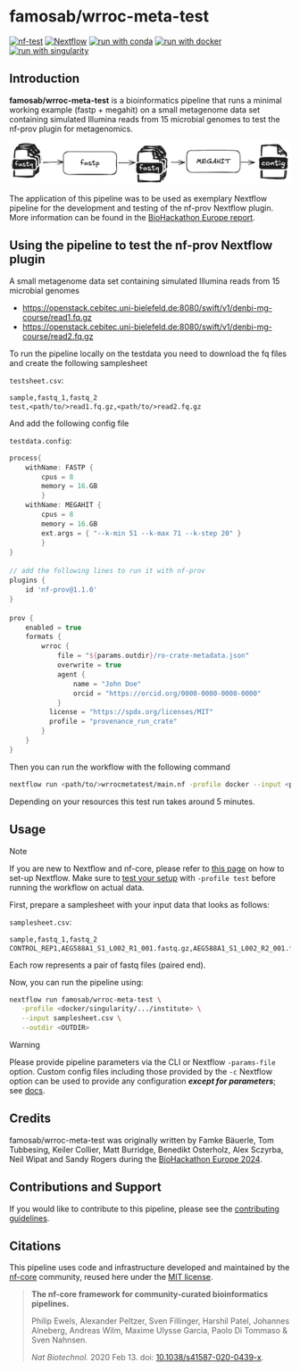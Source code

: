 # famosab/wrroc-meta-test

<!--
[![GitHub Actions CI Status](https://github.com/famosab/wrroc-meta-test/actions/workflows/ci.yml/badge.svg)](https://github.com/famosab/wrroc-meta-test/actions/workflows/ci.yml)
[![GitHub Actions Linting Status](https://github.com/famosab/wrroc-meta-test/actions/workflows/linting.yml/badge.svg)](https://github.com/famosab/wrroc-meta-test/actions/workflows/linting.yml)[![Cite with Zenodo](http://img.shields.io/badge/DOI-10.5281/zenodo.XXXXXXX-1073c8?labelColor=000000)](https://doi.org/10.5281/zenodo.XXXXXXX)
-->
[![nf-test](https://img.shields.io/badge/unit_tests-nf--test-337ab7.svg)](https://www.nf-test.com)
[![Nextflow](https://img.shields.io/badge/nextflow%20DSL2-%E2%89%A524.04.2-23aa62.svg)](https://www.nextflow.io/)
[![run with conda](http://img.shields.io/badge/run%20with-conda-3EB049?labelColor=000000&logo=anaconda)](https://docs.conda.io/en/latest/)
[![run with docker](https://img.shields.io/badge/run%20with-docker-0db7ed?labelColor=000000&logo=docker)](https://www.docker.com/)
[![run with singularity](https://img.shields.io/badge/run%20with-singularity-1d355c.svg?labelColor=000000)](https://sylabs.io/docs/)
<!--
[![Launch on Seqera Platform](https://img.shields.io/badge/Launch%20%F0%9F%9A%80-Seqera%20Platform-%234256e7)](https://cloud.seqera.io/launch?pipeline=https://github.com/famosab/wrroc-meta-test)
-->

## Introduction

**famosab/wrroc-meta-test** is a bioinformatics pipeline that runs a minimal working example (fastp + megahit) on a small metagenome data set containing simulated Illumina reads from 15 microbial genomes to test the nf-prov plugin for metagenomics.

![](./wrrocmetatest.excalidraw.png)

The application of this pipeline was to be used as exemplary Nextflow pipeline for the development and testing of the nf-prov Nextflow plugin. More information can be found in the [BioHackathon Europe report](https://github.com/SandyRogers/biohack24-metagenomic-crates-report).

## Using the pipeline to test the nf-prov Nextflow plugin
A small metagenome data set containing simulated Illumina reads from 15 microbial genomes

- https://openstack.cebitec.uni-bielefeld.de:8080/swift/v1/denbi-mg-course/read1.fq.gz
- https://openstack.cebitec.uni-bielefeld.de:8080/swift/v1/denbi-mg-course/read2.fq.gz

To run the pipeline locally on the testdata you need to download the fq files and create the following samplesheet

`testsheet.csv`:
```csv
sample,fastq_1,fastq_2
test,<path/to/>read1.fq.gz,<path/to/>read2.fq.gz
```

And add the following config file

`testdata.config`:
```groovy
process{
    withName: FASTP {
        cpus = 8
        memory = 16.GB
        }
    withName: MEGAHIT {
        cpus = 8
        memory = 16.GB
        ext.args = { "--k-min 51 --k-max 71 --k-step 20" }
        }
}

// add the following lines to run it with nf-prov
plugins {
	id 'nf-prov@1.1.0'
}

prov {
	enabled = true
	formats {
    	wrroc {
        	file = "${params.outdir}/ro-crate-metadata.json"
        	overwrite = true
        	agent {
            	name = "John Doe"
            	orcid = "https://orcid.org/0000-0000-0000-0000"
        	}
          license = "https://spdx.org/licenses/MIT"
          profile = "provenance_run_crate"
    	}
	}
}
```

Then you can run the workflow with the following command

```bash
nextflow run <path/to/>wrrocmetatest/main.nf -profile docker --input <path/to/>testsheet.csv --outdir results -c <path/to/>testdata.config
```

Depending on your resources this test run takes around 5 minutes.

## Usage

> [!NOTE]
> If you are new to Nextflow and nf-core, please refer to [this page](https://nf-co.re/docs/usage/installation) on how to set-up Nextflow. Make sure to [test your setup](https://nf-co.re/docs/usage/introduction#how-to-run-a-pipeline) with `-profile test` before running the workflow on actual data.

First, prepare a samplesheet with your input data that looks as follows:

`samplesheet.csv`:

```csv
sample,fastq_1,fastq_2
CONTROL_REP1,AEG588A1_S1_L002_R1_001.fastq.gz,AEG588A1_S1_L002_R2_001.fastq.gz
```

Each row represents a pair of fastq files (paired end).

Now, you can run the pipeline using:

```bash
nextflow run famosab/wrroc-meta-test \
   -profile <docker/singularity/.../institute> \
   --input samplesheet.csv \
   --outdir <OUTDIR>
```

> [!WARNING]
> Please provide pipeline parameters via the CLI or Nextflow `-params-file` option. Custom config files including those provided by the `-c` Nextflow option can be used to provide any configuration _**except for parameters**_; see [docs](https://nf-co.re/docs/usage/getting_started/configuration#custom-configuration-files).

## Credits

famosab/wrroc-meta-test was originally written by Famke Bäuerle, Tom Tubbesing, Keiler Collier, Matt Burridge, Benedikt Osterholz, Alex Sczyrba, Neil Wipat and Sandy Rogers during the [BioHackathon Europe 2024](https://biohackathon-europe.org/).

## Contributions and Support

If you would like to contribute to this pipeline, please see the [contributing guidelines](.github/CONTRIBUTING.md).

## Citations

<!-- If you use famosab/wrroc-meta-test for your analysis, please cite it using the following doi: [10.5281/zenodo.XXXXXX](https://doi.org/10.5281/zenodo.XXXXXX) -->

This pipeline uses code and infrastructure developed and maintained by the [nf-core](https://nf-co.re) community, reused here under the [MIT license](https://github.com/nf-core/tools/blob/main/LICENSE).

> **The nf-core framework for community-curated bioinformatics pipelines.**
>
> Philip Ewels, Alexander Peltzer, Sven Fillinger, Harshil Patel, Johannes Alneberg, Andreas Wilm, Maxime Ulysse Garcia, Paolo Di Tommaso & Sven Nahnsen.
>
> _Nat Biotechnol._ 2020 Feb 13. doi: [10.1038/s41587-020-0439-x](https://dx.doi.org/10.1038/s41587-020-0439-x).

